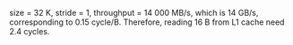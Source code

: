size = 32 K, stride = 1, throughput = 14 000 MB/s, which is 14 GB/s, corresponding to 0.15 cycle/B. Therefore, reading 16 B from L1 cache need 2.4 cycles.
